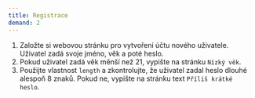 ```yaml
---
title: Registrace
demand: 2
---
```


1. Založte si webovou stránku pro vytvoření účtu nového uživatele. Uživatel zadá svoje jméno, věk a poté heslo.
1. Pokud uživatel zadá věk měnší než 21, vypište na stránku `Nízký věk`.
1. Použijte vlastnost `length` a zkontrolujte, že uživatel zadal heslo dlouhé alespoň 8 znaků. Pokud ne, vypište na stránku text `Příliš krátké heslo`.
